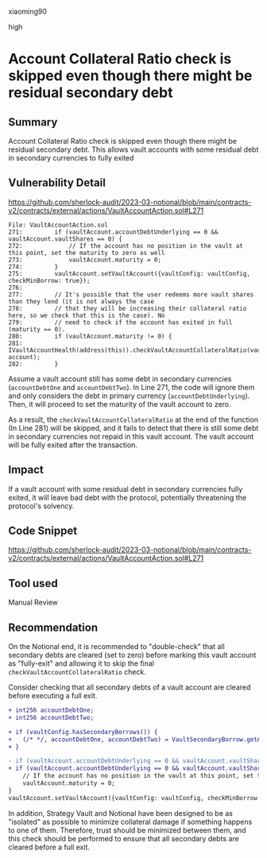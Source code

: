 xiaoming90

high

# Account Collateral Ratio check is skipped even though there might be residual secondary debt

## Summary

Account Collateral Ratio check is skipped even though there might be residual secondary debt. This allows vault accounts with some residual debt in secondary currencies to fully exited

## Vulnerability Detail

https://github.com/sherlock-audit/2023-03-notional/blob/main/contracts-v2/contracts/external/actions/VaultAccountAction.sol#L271

```solidity
File: VaultAccountAction.sol
271:         if (vaultAccount.accountDebtUnderlying == 0 && vaultAccount.vaultShares == 0) {
272:             // If the account has no position in the vault at this point, set the maturity to zero as well
273:             vaultAccount.maturity = 0;
274:         }
275:         vaultAccount.setVaultAccount({vaultConfig: vaultConfig, checkMinBorrow: true});
276: 
277:         // It's possible that the user redeems more vault shares than they lend (it is not always the case
278:         // that they will be increasing their collateral ratio here, so we check that this is the case). No
279:         // need to check if the account has exited in full (maturity == 0).
280:         if (vaultAccount.maturity != 0) {
281:             IVaultAccountHealth(address(this)).checkVaultAccountCollateralRatio(vault, account);
282:         }
```

Assume a vault account still has some debt in secondary currencies (`accountDebtOne` and `accountDebtTwo`). In Line 271, the code will ignore them and only considers the debt in primary currency (`accountDebtUnderlying`). Then, it will proceed to set the maturity of the vault account to zero. 

As a result, the `checkVaultAccountCollateralRatio` at the end of the function (In Line 281) will be skipped, and it fails to detect that there is still some debt in secondary currencies not repaid in this vault account. The vault account will be fully exited after the transaction.

## Impact

If a vault account with some residual debt in secondary currencies fully exited, it will leave bad debt with the protocol, potentially threatening the protocol's solvency.

## Code Snippet

https://github.com/sherlock-audit/2023-03-notional/blob/main/contracts-v2/contracts/external/actions/VaultAccountAction.sol#L271

## Tool used

Manual Review

## Recommendation

On the Notional end, it is recommended to "double-check" that all secondary debts are cleared (set to zero) before marking this vault account as "fully-exit" and allowing it to skip the final `checkVaultAccountCollateralRatio` check.

Consider checking that all secondary debts of a vault account are cleared before executing a full exit.

```diff
+ int256 accountDebtOne;
+ int256 accountDebtTwo;

+ if (vaultConfig.hasSecondaryBorrows()) {
+ 	(/* */, accountDebtOne, accountDebtTwo) = VaultSecondaryBorrow.getAccountSecondaryDebt(vaultConfig, account, pr);
+ }

- if (vaultAccount.accountDebtUnderlying == 0 && vaultAccount.vaultShares == 0) {
+ if (vaultAccount.accountDebtUnderlying == 0 && vaultAccount.vaultShares == 0 && accountDebtOne == 0 && accountDebtTwo == 0) {
	// If the account has no position in the vault at this point, set the maturity to zero as well
	vaultAccount.maturity = 0;
}
vaultAccount.setVaultAccount({vaultConfig: vaultConfig, checkMinBorrow: true});
```

In addition, Strategy Vault and Notional have been designed to be as "isolated" as possible to minimize collateral damage if something happens to one of them. Therefore, trust should be minimized between them, and this check should be performed to ensure that all secondary debts are cleared before a full exit.